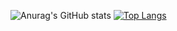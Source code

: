 ![Anurag's GitHub stats](https://github-readme-stats.vercel.app/api?username=zapjur&show_icons=true&theme=transparent)
[![Top Langs](https://github-readme-stats.vercel.app/api/top-langs/?username=zapjur&layout=donut&hide=matlab,cs)](https://github.com/zapjur/github-readme-stats)
